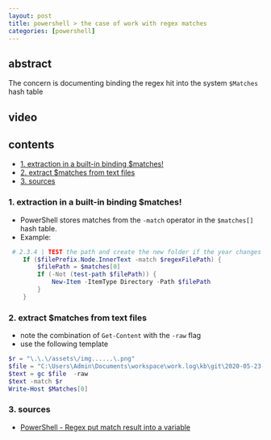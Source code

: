 ```yaml
---
layout: post
title: powershell > the case of work with regex matches
categories: [powershell]
---
```

## abstract
The concern is documenting binding the regex hit into the system `$Matches` hash table

## video
## contents
<!-- TOC -->

- [1. extraction in a built-in binding $matches!](#1-extraction-in-a-built-in-binding-matches)
- [2. extract $matches from text files](#2-extract-matches-from-text-files)
- [3. sources](#3-sources)

<!-- /TOC -->


### 1. extraction in a built-in binding $matches!   
* PowerShell stores matches from the `-match` operator in the `$matches[]` hash table.
* Example:
```powershell
 # 2.3.4 | TEST the path and create the new folder if the year changes
    If ($filePrefix.Node.InnerText -match $regexFilePath) {
        $filePath = $matches[0]
        If (-Not (test-path $filePath)) {
            New-Item -ItemType Directory -Path $filePath 
        }
    }
```

### 2. extract $matches from text files
* note the combination of `Get-Content` with the `-raw` flag 
* use the following template

```powershell
$r = "\.\.\/assets\/img......\.png"
$file = "C:\Users\Admin\Documents\workspace\work.log\kb\git\2020-05-23-GIT-DAG.md"
$text = gc $file  -raw
$text -match $r
Write-Host $Matches[0]
```

### 3. sources
* [PowerShell - Regex put match result into a variable](https://stackoverflow.com/a/27510151/11082684)
